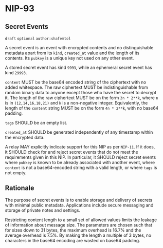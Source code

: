 NIP-93
======

Secret Events
-------------
`draft` `optional` `author:shafemtol`

A secret event is an event with encrypted contents and no distinguishable
metadata apart from its `kind`, `created_at` value and the length of its
contents. Its `pubkey` is a unique key not used on any other event.

A stored secret event has kind `9993`, while an ephemeral secret event has kind
`29993`.

`content` MUST be the base64 encoded string of the ciphertext with no added
whitespace. The raw ciphertext MUST be indistinguishable from random binary data
to anyone except those who have the secret to decrypt it. The length of the raw
ciphertext MUST be on the form `3n * 2**k`, where `n` is in `(12,14,16,18,21)`
and `k` is a non-negative integer. Equivalently, the length of the `content`
string MUST be on the form `4n * 2**k`, with no base64 padding.

`tags` SHOULD be an empty list.

`created_at` SHOULD be generated independently of any timestamp within the
encrypted data.

A relay MAY explicitly indicate support for this NIP as per `NIP-11`. If it
does, it SHOULD check for and reject secret events that do not meet the
requirements given in this NIP. In particular, it SHOULD reject secret events
where `pubkey` is known to be already associated with another event, where
`content` is not a base64-encoded string with a valid length, or where `tags` is
not empty.


Rationale
---------

The purpose of secret events is to enable storage and delivery of secrets with
minimal public metadata. Applications include secure messaging and storage of
private notes and settings.

Restricting content length to a small set of allowed values limits the leakage
of information about message size. The parameters are chosen such that for sizes
down to 31 bytes, the maximum overhead is 16.7% and the average overhead is
7.5%. By making the length a multiple of 3 bytes, no characters in the base64
encoding are wasted on base64 padding.
